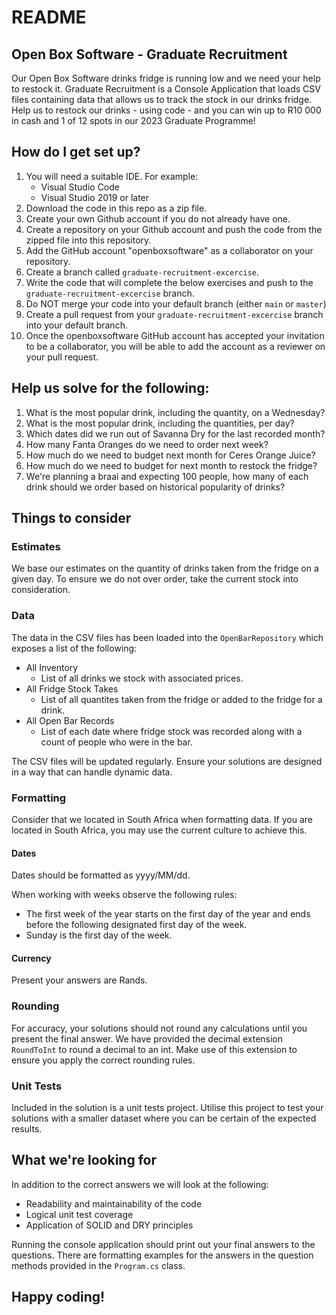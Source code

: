 # README

## Open Box Software - Graduate Recruitment

Our Open Box Software drinks fridge is running low and we need your help to restock it. Graduate Recruitment is a Console Application that loads CSV files containing data that allows us to track the stock in our drinks fridge. Help us to restock our drinks - using code - and you can win up to R10 000 in cash and 1 of 12 spots in our 2023 Graduate Programme!

## How do I get set up?

1. You will need a suitable IDE. For example:
   - Visual Studio Code
   - Visual Studio 2019 or later
2. Download the code in this repo as a zip file.
3. Create your own Github account if you do not already have one.
4. Create a repository on your Github account and push the code from the zipped file into this repository. 
5. Add the GitHub account "openboxsoftware" as a collaborator on your repository.
6. Create a branch called `graduate-recruitment-excercise`.
7. Write the code that will complete the below exercises and push to the `graduate-recruitment-excercise` branch.
8. Do NOT merge your code into your default branch (either `main` or `master`)
9. Create a pull request from your `graduate-recruitment-excercise` branch into your default branch. 
10. Once the openboxsoftware GitHub account has accepted your invitation to be a collaborator, you will be able to add the account as a reviewer on your pull request.

## Help us solve for the following:

1. What is the most popular drink, including the quantity, on a Wednesday?
2. What is the most popular drink, including the quantities, per day?
3. Which dates did we run out of Savanna Dry for the last recorded month?
4. How many Fanta Oranges do we need to order next week?
5. How much do we need to budget next month for Ceres Orange Juice?
6. How much do we need to budget for next month to restock the fridge?
7. We're planning a braai and expecting 100 people, how many of each drink should we order based on historical popularity of drinks?

## Things to consider

### Estimates

We base our estimates on the quantity of drinks taken from the fridge on a given day. To ensure we do not over order, take the current stock into consideration.

### Data

The data in the CSV files has been loaded into the `OpenBarRepository` which exposes a list of the following:

- All Inventory
  - List of all drinks we stock with associated prices.
- All Fridge Stock Takes
  - List of all quantites taken from the fridge or added to the fridge for a drink.
- All Open Bar Records
  - List of each date where fridge stock was recorded along with a count of people who were in the bar.

The CSV files will be updated regularly. Ensure your solutions are designed in a way that can handle dynamic data.

### Formatting

Consider that we located in South Africa when formatting data. If you are located in South Africa, you may use the current culture to achieve this.

#### **Dates**

Dates should be formatted as yyyy/MM/dd.

When working with weeks observe the following rules:

- The first week of the year starts on the first day of the year and ends before the following designated first day of the week.
- Sunday is the first day of the week.

#### **Currency**

Present your answers are Rands.

### Rounding

For accuracy, your solutions should not round any calculations until you present the final answer. We have provided the decimal extension `RoundToInt` to round a decimal to an int. Make use of this extension to ensure you apply the correct rounding rules.

### Unit Tests

Included in the solution is a unit tests project. Utilise this project to test your solutions with a smaller dataset where you can be certain of the expected results.

## What we're looking for

In addition to the correct answers we will look at the following:

- Readability and maintainability of the code
- Logical unit test coverage
- Application of SOLID and DRY principles

Running the console application should print out your final answers to the questions. There are formatting examples for the answers in the question methods provided in the `Program.cs` class.


## Happy coding!
